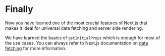 # Finally

Now you have learned one of the most crucial features of Next.js that makes it ideal for universal data fetching and server side rendering.

We have learned the basics of `getInitialProps` which is enough for most of the use cases. You can always refer to Next.js documentation on [data fetching](https://github.com/zeit/next.js#fetching-data-and-component-lifecycle) for more information.